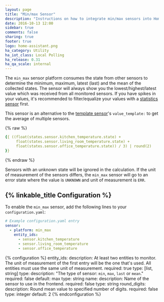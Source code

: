 ```yaml
---
layout: page
title: "Min/max Sensor"
description: "Instructions on how to integrate min/max sensors into Home Assistant."
date: 2016-10-13 12:00
sidebar: true
comments: false
sharing: true
footer: true
logo: home-assistant.png
ha_category: Utility
ha_iot_class: Local Polling
ha_release: 0.31
ha_qa_scale: internal
---
```


The `min_max` sensor platform consumes the state from other sensors to determine the minimum, maximum, latest (last) and the mean of the collected states. The sensor will always show you the lowest/highest/latest value which was received from all monitored sensors. If you have spikes in your values, it's recommended to filter/equalize your values with a [statistics sensor](/components/sensor.statistics/) first.

This sensor is an alternative to the [template sensor](/components/sensor.template/)'s `value_template:` to get the average of multiple sensors.

{% raw %}
```yaml
{{ ((float(states.sensor.kitchen_temperature.state) +
     float(states.sensor.living_room_temperature.state) +
     float(states.sensor.office_temperature.state)) / 3) | round(2)
}}
```
{% endraw %}

Sensors with an unknown state will be ignored in the calculation. If the unit of measurement of the sensors differs, the `min_max` sensor will go to an error state where the value is `UNKNOWN` and unit of measurement is `ERR`.

## {% linkable_title Configuration %}

To enable the `min_max` sensor, add the following lines to your `configuration.yaml`:

```yaml
# Example configuration.yaml entry
sensor:
  - platform: min_max
    entity_ids:
      - sensor.kitchen_temperature
      - sensor.living_room_temperature
      - sensor.office_temperature
```

{% configuration %}
entity_ids:
  description: At least two entities to monitor. The unit of measurement of the first entry will be the one that's used. All entities must use the same unit of measurement.
  required: true
  type: [list, string]
type:
  description: "The type of sensor: `min`, `max`, `last` or `mean`."
  required: false
  default: max
  type: string
name:
  description: Name of the sensor to use in the frontend.
  required: false
  type: string
round_digits:
  description: Round mean value to specified number of digits.
  required: false
  type: integer
  default: 2
{% endconfiguration %}
